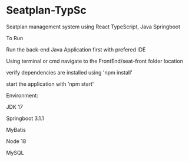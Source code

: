 # Seatplan-TypSc
Seatplan management system using React TypeScript, Java Springboot

To Run

Run the back-end Java Application first with prefered IDE

Using terminal or cmd navigate to the FrontEnd/seat-front folder location

verify dependencies are installed using 'npm install'

start the application with 'npm start'

Environment:

JDK 17

Springboot 3.1.1

MyBatis

Node 18

MySQL

